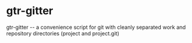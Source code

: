 gtr-gitter
==========

gtr-gitter -- a convenience script for git with cleanly separated work and repository directories (project and project.git)
